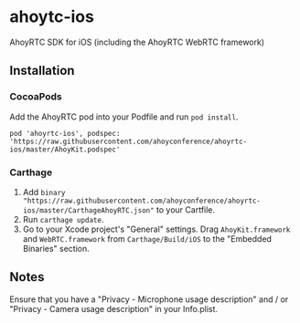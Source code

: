 # ahoytc-ios
AhoyRTC SDK for iOS (including the AhoyRTC WebRTC framework)

## Installation

### CocoaPods
Add the AhoyRTC pod into your Podfile and run `pod install`.

```
pod 'ahoyrtc-ios', podspec: 'https://raw.githubusercontent.com/ahoyconference/ahoyrtc-ios/master/AhoyKit.podspec'
```

### Carthage
1. Add `binary "https://raw.githubusercontent.com/ahoyconference/ahoyrtc-ios/master/CarthageAhoyRTC.json"` to your Cartfile.
2. Run `carthage update`.
3. Go to your Xcode project's "General" settings. Drag `AhoyKit.framework` and `WebRTC.framework` from `Carthage/Build/iOS` to the "Embedded Binaries" section.

## Notes
Ensure that you have a "Privacy - Microphone usage description" and / or "Privacy - Camera usage description" in your Info.plist.

